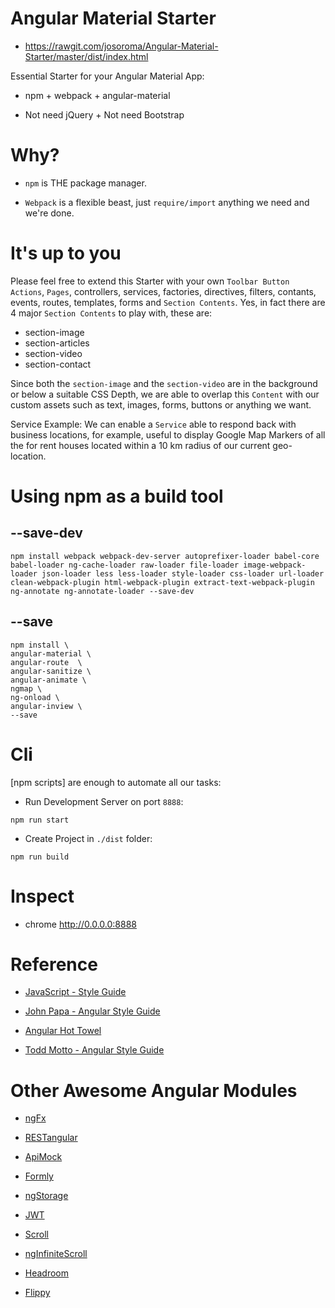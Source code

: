 Angular Material Starter
========================

  - https://rawgit.com/josoroma/Angular-Material-Starter/master/dist/index.html

Essential Starter for your Angular Material App:

  - npm + webpack + angular-material

  - Not need jQuery + Not need Bootstrap

Why?
====

  - `npm` is THE package manager.

  - `Webpack` is a flexible beast, just `require/import` anything we need and we're done.

It's up to you
==============

Please feel free to extend this Starter with your own `Toolbar Button Actions`, `Pages`, controllers, services, factories, directives, filters, contants, events, routes, templates, forms and `Section Contents`. Yes, in fact there are 4 major `Section Contents` to play with, these are:

  - section-image
  - section-articles
  - section-video
  - section-contact

Since both the `section-image` and the `section-video` are in the background or below a suitable CSS Depth, we are able to overlap this `Content` with our custom assets such as text, images, forms, buttons or anything we want.

Service Example: We can enable a `Service` able to respond back with business locations, for example, useful to display Google Map Markers of all the for rent houses located within a 10 km radius of our current geo-location.

Using npm as a build tool
=========================

## --save-dev

 ```
npm install webpack webpack-dev-server autoprefixer-loader babel-core babel-loader ng-cache-loader raw-loader file-loader image-webpack-loader json-loader less less-loader style-loader css-loader url-loader clean-webpack-plugin html-webpack-plugin extract-text-webpack-plugin ng-annotate ng-annotate-loader --save-dev
 ```

## --save

```
npm install \
angular-material \
angular-route  \
angular-sanitize \
angular-animate \
ngmap \
ng-onload \
angular-inview \
--save
```

Cli
===

[npm scripts] are enough to automate all our tasks:

  - Run Development Server on port `8888`:

```
npm run start
```

  - Create Project in `./dist` folder:

```
npm run build
```

Inspect
=======

  - chrome http://0.0.0.0:8888

Reference
=========

  - [JavaScript - Style Guide](https://github.com/airbnb/javascript)

  - [John Papa - Angular Style Guide](https://github.com/johnpapa/angular-styleguide)

  - [Angular Hot Towel](https://github.com/johnpapa/HotTowel-Angular)

  - [Todd Motto - Angular Style Guide](https://github.com/toddmotto/angularjs-styleguide)

Other Awesome Angular Modules
=============================

  - [ngFx](https://github.com/Hendrixer/ngFx)

  - [RESTangular](https://github.com/mgonto/restangular)

  - [ApiMock](https://github.com/seriema/angular-apimock)

  - [Formly](http://docs.angular-formly.com)

  - [ngStorage](https://github.com/gsklee/ngStorage)

  - [JWT](https://www.npmjs.com/package/angular-jwt)

  - [Scroll](https://github.com/oblador/angular-scroll)

  - [ngInfiniteScroll](http://binarymuse.github.io/ngInfiniteScroll)

  - [Headroom](http://wicky.nillia.ms/headroom.js)

  - [Flippy](https://github.com/zwacky/angular-flippy)
